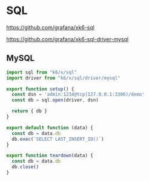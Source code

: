 # SQL

https://github.com/grafana/xk6-sql

https://github.com/grafana/xk6-sql-driver-mysql

## MySQL

```js
import sql from "k6/x/sql"
import driver from "k6/x/sql/driver/mysql"

export function setup() {
  const dsn = 'admin:1234@tcp(127.0.0.1:3306)/demo'
  const db = sql.open(driver, dsn)

  return { db }
}

export default function (data) {
  const db = data.db
  db.exec(`SELECT LAST_INSERT_ID()`)
}

export function teardown(data) {
  const db = data.db
  db.close()
}
```
